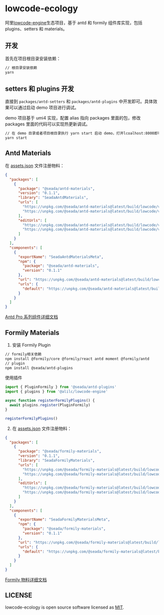 # lowcode-ecology

阿里[lowcode-engine](https://lowcode-engine.cn/)生态项目，基于 antd 和 formily 组件库实现，包括 plugins、setters 和 materials。

## 开发

首先在项目根目录安装依赖：

```bash
// 根目录安装依赖
yarn
```

## setters 和 plugins 开发

直接到 `packages/antd-setters` 和 `packages/antd-plugins` 中开发即可。具体效果可以通过启动 demo 项目进行调试。

demo 项目基于 umi4 实现，配置 alias 指向 packages 里面的包，修改 packages 里面的代码可以实现热更新调试。

```bash
// 在 demo 目录或者项目根目录执行 yarn start 启动 demo，打开lcoalhost:8000即可访问
yarn start
```

## Antd Materials

在 [assets.json](/demo/src/assets/assets.json) 文件注册物料：

```json
{
  "packages": [
    {
      "package": "@seada/antd-materials",
      "version": "0.1.1",
      "library": "SeadaAntdMaterials",
      "urls": [
        "https://unpkg.com/@seada/antd-materials@latest/build/lowcode/view.js",
        "https://unpkg.com/@seada/antd-materials@latest/build/lowcode/view.css"
      ],
      "editUrls": [
        "https://unpkg.com/@seada/antd-materials@latest/build/lowcode/view.js",
        "https://unpkg.com/@seada/antd-materials@latest/build/lowcode/view.css"
      ]
    }
  ],
  "components": [
    {
      "exportName": "SeadaAntdMaterialsMeta",
      "npm": {
        "package": "@seada/antd-materials",
        "version": "0.1.1"
      },
      "url": "https://unpkg.com/@seada/antd-materials@latest/build/lowcode/meta.js",
      "urls": {
        "default": "https://unpkg.com/@seada/antd-materials@latest/build/lowcode/meta.js"
      }
    }
  ]
}
```

[Antd Pro 系列组件详细文档](packages/antd-materials)

## Formily Materials

1. 安装 Formily Plugin

```bash
// formily相关依赖
npm install @formily/core @formily/react antd moment @formily/antd
// plugin
npm install @seada/antd-plugins
```

使用插件

```javascript
import { PluginFormily } from '@seada/antd-plugins'
import { plugins } from '@alilc/lowcode-engine'

async function registerFormilyPlugins() {
  await plugins.register(PluginFormily)
}

registerFormilyPlugins()
```

2. 在 [assets.json](/demo/src/assets/assets.json) 文件注册物料：

```json
{
  "packages": [
    {
      "package": "@seada/formily-materials",
      "version": "0.1.1",
      "library": "SeadaFormilyMaterials",
      "urls": [
        "https://unpkg.com/@seada/formily-materials@latest/build/lowcode/view.js",
        "https://unpkg.com/@seada/formily-materials@latest/build/lowcode/view.css"
      ],
      "editUrls": [
        "https://unpkg.com/@seada/formily-materials@latest/build/lowcode/view.js",
        "https://unpkg.com/@seada/formily-materials@latest/build/lowcode/view.css"
      ]
    }
  ],
  "components": [
    {
      "exportName": "SeadaFormilyMaterialsMeta",
      "npm": {
        "package": "@seada/formily-materials",
        "version": "0.1.1"
      },
      "url": "https://unpkg.com/@seada/formily-materials@latest/build/lowcode/meta.js",
      "urls": {
        "default": "https://unpkg.com/@seada/formily-materials@latest/build/lowcode/meta.js"
      }
    }
  ]
}
```

[Formily 物料详细文档](packages/formily-materials)

## LICENSE

lowcode-ecology is open source software licensed as [MIT](https://github.com/seada-low-code/lowcode-ecology/blob/main/LICENSE.md).
